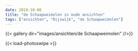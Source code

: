 ```yaml
---
date: 2019-10-06
title: "de Schaapweimolen in oude ansichten"
tags: ["ansichten", "Rijswijk", "de Schaapweimolen"]
---
```

{{< gallery dir="images/ansichten/de Schaapweimolen" //>}}

{{< load-photoswipe >}}